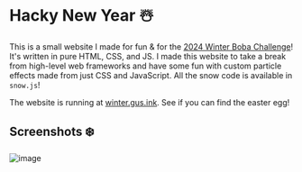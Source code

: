 # Hacky New Year ☃️

This is a small website I made for fun & for the [2024 Winter Boba Challenge](https://boba.hackclub.com/)! It's written in pure HTML, CSS, and JS. I made this website to take a break from high-level web frameworks and have some fun with custom particle effects made from just CSS and JavaScript. All the snow code is available in `snow.js`!

The website is running at [winter.gus.ink](https://winter.gus.ink). See if you can find the easter egg!

## Screenshots ❄️

![image](https://github.com/user-attachments/assets/541f3777-98fa-427c-a83a-40bb7a2f7cba)
